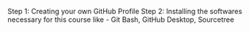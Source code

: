 Step 1: Creating your own GitHub Profile
Step 2: Installing the softwares necessary for this course like - Git Bash, GitHub Desktop, Sourcetree
